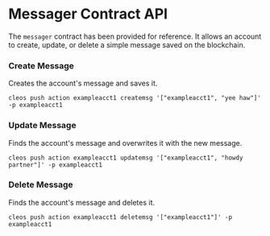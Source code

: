 # Messager Contract API

The `messager` contract has been provided for reference. It allows an account to create, update, or delete a simple message saved on the blockchain.

### Create Message

Creates the account's message and saves it.

`cleos push action exampleacct1 createmsg '["exampleacct1", "yee haw"]' -p exampleacct1`

### Update Message

Finds the account's message and overwrites it with the new message.

`cleos push action exampleacct1 updatemsg '["exampleacct1", "howdy partner"]' -p exampleacct1`

### Delete Message

Finds the account's message and deletes it.

`cleos push action exampleacct1 deletemsg '["exampleacct1"]' -p exampleacct1`